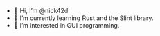 - 👋 Hi, I’m @nick42d
- 🌱 I’m currently learning Rust and the Slint library.
- 👀 I’m interested in GUI programming.

<!---
nick42d/nick42d is a ✨ special ✨ repository because its `README.md` (this file) appears on your GitHub profile.
You can click the Preview link to take a look at your changes.
--->
